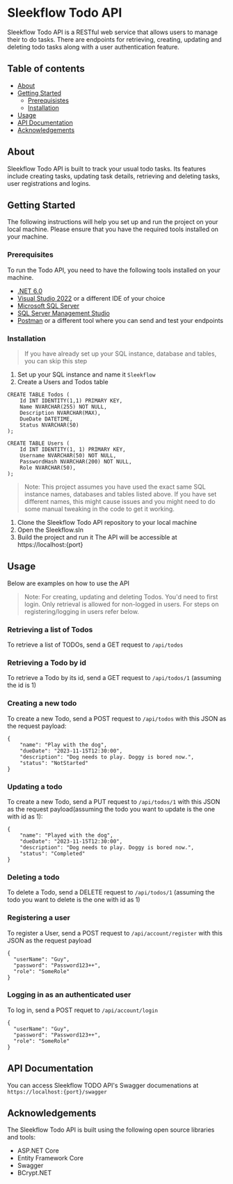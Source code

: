 # Sleekflow Todo API

Sleekflow Todo API is a RESTful web service that allows users to manage their to do tasks. There are endpoints for retrieving, creating, updating and deleting todo tasks along with a user authentication feature.

## Table of contents

- [About](#about)
- [Getting Started](#getting-started)
    - [Prerequisistes](#prerequisites)
    - [Installation](#installation)
- [Usage](#usage)
- [API Documentation](#api-documentation)
- [Acknowledgements](#acknowledgements)

## About

Sleekflow Todo API is built to track your usual todo tasks. Its features include creating tasks, updating task details, retrieving and deleting tasks, user registrations and logins. 

## Getting Started

The following instructions will help you set up and run the project on your local machine. Please ensure that you have the required tools installed on your machine.

### Prerequisites

To run the Todo API, you need to have the following tools installed on your machine.

- [.NET 6.0](https://dotnet.microsoft.com/en-us/download/dotnet/6.0)
- [Visual Studio 2022](https://visualstudio.microsoft.com/vs/) or a different IDE of your choice
- [Microsoft SQL Server](https://www.microsoft.com/en-my/sql-server/sql-server-downloads)
- [SQL Server Management Studio](https://learn.microsoft.com/en-us/sql/ssms/download-sql-server-management-studio-ssms?view=sql-server-ver16)
- [Postman](https://www.postman.com/downloads/) or a different tool where you can send and test your endpoints

### Installation
> If you have already set up your SQL instance, database and tables, you can skip this step
1. Set up your SQL instance and name it `Sleekflow`
2. Create a Users and Todos table
```
CREATE TABLE Todos (
    Id INT IDENTITY(1,1) PRIMARY KEY,
    Name NVARCHAR(255) NOT NULL,
    Description NVARCHAR(MAX),
    DueDate DATETIME,
    Status NVARCHAR(50)
);

CREATE TABLE Users (
    Id INT IDENTITY(1, 1) PRIMARY KEY,
    Username NVARCHAR(50) NOT NULL,
    PasswordHash NVARCHAR(200) NOT NULL,
    Role NVARCHAR(50),
);
```

> Note: This project assumes you have used the exact same SQL instance names, databases and tables listed above. If you have set different names, this might cause issues and you might need to do some manual tweaking in the code to get it working. 
1. Clone the Sleekflow Todo API repository to your local machine
2. Open the Sleekflow.sln
3. Build the project and run it
    The API will be accessible at https://localhost:{port}

## Usage

Below are examples on how to use the API
> Note: For creating, updating and deleting Todos. You'd need to first login. Only retrieval is allowed for non-logged in users. For steps on registering/logging in users refer below.
### Retrieving a list of Todos

To retrieve a list of TODOs, send a GET request to `/api/todos`

### Retrieving a Todo by id

To retrieve a Todo by its id, send a GET request to `/api/todos/1` (assuming the id is 1)

### Creating a new todo

To create a new Todo, send a POST request to `/api/todos` with this JSON as the request payload:
```
{
    "name": "Play with the dog",
    "dueDate": "2023-11-15T12:30:00",
    "description": "Dog needs to play. Doggy is bored now.",
    "status": "NotStarted"
}
```

### Updating a todo

To create a new Todo, send a PUT request to `/api/todos/1` with this JSON as the request payload(assuming the todo you want to update is the one with id as 1):
```
{
    "name": "Played with the dog",
    "dueDate": "2023-11-15T12:30:00",
    "description": "Dog needs to play. Doggy is bored now.",
    "status": "Completed"
}
```

### Deleting a todo

To delete a Todo, send a DELETE request to `/api/todos/1` (assuming the todo you want to delete is the one with id as 1)

### Registering a user

To register a User, send a POST request to `/api/account/register` with this JSON as the request payload
```
{
  "userName": "Guy",
  "password": "Password123++",
  "role": "SomeRole"
}
```

### Logging in as an authenticated user

To log in, send a POST requet to `/api/account/login`
```
{
  "userName": "Guy",
  "password": "Password123++",
  "role": "SomeRole"
}
```

## API Documentation

You can access Sleekflow TODO API's Swagger documenations at `https://localhost:{port}/swagger`

## Acknowledgements

The Sleekflow Todo API is built using the following open source libraries and tools:

- ASP.NET Core
- Entity Framework Core
- Swagger
- BCrypt.NET